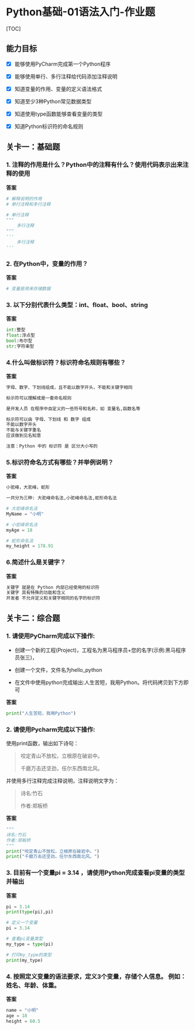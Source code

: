 # Python基础-01语法入门-作业题

[TOC]

## 能力目标

- [x] 能够使用PyCharm完成第一个Python程序
- [x] 能够使用单行、多行注释给代码添加注释说明
- [x] 知道变量的作用、变量的定义语法格式
- [x] 知道至少3种Python常见数据类型
- [x] 知道使用type函数能够查看变量的类型
- [x] 知道Python标识符的命名规则
      ​



## 关卡一：基础题

### 1. 注释的作用是什么？Python中的注释有什么？使用代码表示出来注释的使用

**答案**

```python
# 解释说明的作用
# 单行注释和多行注释

# 单行注释
"""
	多行注释
"""
'''
	多行注释
'''
```

### 2. 在Python中，变量的作用？

**答案**

```python
# 变量是用来存储数据
```

### 3. 以下分别代表什么类型：int、float、bool、string

**答案**
```python
int:整型
float:浮点型
bool:布尔型
str:字符串型
```

### 4.什么叫做标识符？标识符命名规则有哪些？

**答案**
```python
字母、数字、下划线组成，且不能以数字开头，不能和关键字相同

标示符可以理解成是一套命名规则

是开发人员 在程序中自定义的一些符号和名称，如 变量名,函数名等

标示符可以由 字母、下划线 和 数字 组成
不能以数字开头
不能与关键字重名
应该做到见名知意

注意：Python 中的 标识符 是 区分大小写的
```

### 5.标识符命名方式有哪些？并举例说明？

**答案**
```python
小驼峰，大驼峰，蛇形

一共分为三种: 大驼峰命名法,小驼峰命名法,蛇形命名法

# 大驼峰命名法
MyName = "小明"

# 小驼峰命名法
myAge = 18

# 蛇形命名法
my_height = 178.91
```

### 6.简述什么是关键字？

**答案**
```python
关键字 就是在 Python 内部已经使用的标识符
关键字 具有特殊的功能和含义
开发者 不允许定义和关键字相同的名字的标识符
```


## 关卡二：综合题

### 1. 请使用PyCharm完成以下操作:

* 创建一个新的工程(Project)，工程名为黑马程序员+您的名字(示例:黑马程序员张三)，

- 创建一个文件，文件名为hello_python


- 在文件中使用python完成输出:人生苦短，我用Python。将代码拷贝到下方即可

**答案**

```python
print("人生苦短，我用Python")
```

### 2. 请使用Pycharm完成以下操作:

使用print函数，输出如下诗句：

> 咬定青山不放松，立根原在破岩中。
>
> 千磨万击还坚劲，任尔东西南北风。

并使用多行注释完成注释说明，注释说明文字为：

> 诗名:竹石
>
> 作者:郑板桥

**答案**
```python
"""
诗名:竹石
作者:郑板桥
"""
print("咬定青山不放松，立根原在破岩中。")
print("千磨万击还坚劲，任尔东西南北风。")
```

### 3. 目前有一个变量pi = 3.14 ，请使用Python完成查看pi变量的类型并输出

**答案**

```python
pi = 3.14
print(type(pi),pi)

# 定义一个变量
pi = 3.14

# 查看pi变量类型
my_type = type(pi)

# 打印my_type的类型
print(my_type)
```

### 4. 按照定义变量的语法要求，定义3个变量，存储个人信息。 例如：姓名、年龄、体重。

**答案**

```python
name = "小明"
age = 18
height = 60.5
```
